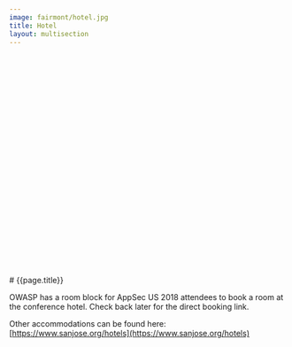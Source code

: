 ```yaml
---
image: fairmont/hotel.jpg
title: Hotel
layout: multisection
---
```


<section class="image" style="background-image: url(/assets/images/simpleback.svg), url(/assets/images/fairmont/hotel.jpg); background-position: center center; min-height: 400px;">

</section>


<section markdown="1">
# {{page.title}}

OWASP has a room block for AppSec US 2018 attendees to book a room at the conference hotel. Check back later for the direct booking link.

Other accommodations can be found here: [https://www.sanjose.org/hotels](https://www.sanjose.org/hotels)
</section>